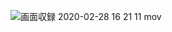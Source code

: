 ![画面収録 2020-02-28 16 21 11 mov](https://user-images.githubusercontent.com/58409647/75519446-9b6c5480-5a46-11ea-9a85-f8a08a762b9d.gif)

